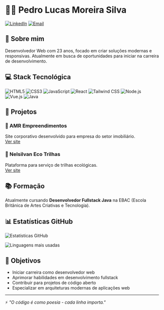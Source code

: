 # 👨‍💻 Pedro Lucas Moreira Silva

[![LinkedIn](https://img.shields.io/badge/LinkedIn-0077B5?style=for-the-badge&logo=linkedin&logoColor=white)](https://www.linkedin.com/in/pedrolucas0806)
[![Email](https://img.shields.io/badge/Gmail-D14836?style=for-the-badge&logo=gmail&logoColor=white)](mailto:pedrolucas.msilva66@gmail.com)

## 👋 Sobre mim

Desenvolvedor Web com 23 anos, focado em criar soluções modernas e responsivas. Atualmente em busca de oportunidades para iniciar na carreira de desenvolvimento.

## 💻 Stack Tecnológica

![HTML5](https://img.shields.io/badge/HTML5-E34F26?style=for-the-badge&logo=html5&logoColor=white)
![CSS3](https://img.shields.io/badge/CSS3-1572B6?style=for-the-badge&logo=css3&logoColor=white)
![JavaScript](https://img.shields.io/badge/JavaScript-F7DF1E?style=for-the-badge&logo=javascript&logoColor=black)
![React](https://img.shields.io/badge/React-20232A?style=for-the-badge&logo=react&logoColor=61DAFB)
![Tailwind CSS](https://img.shields.io/badge/Tailwind_CSS-38B2AC?style=for-the-badge&logo=tailwind-css&logoColor=white)
![Node.js](https://img.shields.io/badge/Node.js-43853D?style=for-the-badge&logo=node.js&logoColor=white)
![Vue.js](https://img.shields.io/badge/Vue.js-35495E?style=for-the-badge&logo=vue.js&logoColor=4FC08D)
![Java](https://img.shields.io/badge/Java-ED8B00?style=for-the-badge&logo=openjdk&logoColor=white)

## 🚀 Projetos

### 🏢 AMR Empreendimentos
Site corporativo desenvolvido para empresa do setor imobiliário.  
[Ver site](https://amrempreendimentos.com.br)

### 🌳 Nelsilvan Eco Trilhas
Plataforma para serviço de trilhas ecológicas.  
[Ver site](https://nelsilvan-eco-trilhas.vercel.app/)

## 📚 Formação

Atualmente cursando **Desenvolvedor Fullstack Java** na EBAC (Escola Britânica de Artes Criativas e Tecnologia).

## 📊 Estatísticas GitHub

![Estatísticas GitHub](https://github-readme-stats.vercel.app/api?username=pedrolucas08&show_icons=true&theme=dark)

![Linguagens mais usadas](https://github-readme-stats.vercel.app/api/top-langs/?username=pedrolucas08&layout=compact&theme=dark)

## 🎯 Objetivos

- Iniciar carreira como desenvolvedor web
- Aprimorar habilidades em desenvolvimento fullstack
- Contribuir para projetos de código aberto
- Especializar em arquiteturas modernas de aplicações web

---

⚡ *"O código é como poesia - cada linha importa."*
